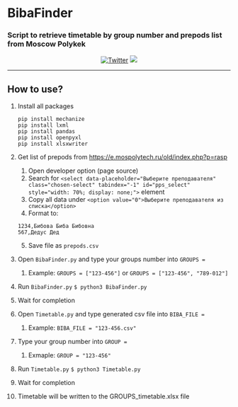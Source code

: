 # BibaFinder
### Script to retrieve timetable by group number and prepods list from Moscow Polykek
<div style="width:100%;text-align:center;">
    <p align="center">
        <a href="https://twitter.com/f33rni"><img alt="Twitter" src="https://img.shields.io/twitter/url?label=My%20twitter&style=social&url=https%3A%2F%2Ftwitter.com%2Ff33rni" ></a>
        <img src="https://badges.frapsoft.com/os/v1/open-source.png?v=103" >
    </p>
</div>

----------

## How to use?

1. Install all packages
    ```
    pip install mechanize
    pip install lxml
    pip install pandas
    pip install openpyxl
    pip install xlsxwriter
    ```

2. Get list of prepods from https://e.mospolytech.ru/old/index.php?p=rasp
    1. Open developer option (page source)
    2. Search for `<select data-placeholder="Выберите преподавателя" class="chosen-select" tabindex="-1" id="pps_select" style="width: 70%; display: none;">` element
    3. Copy all data under `<option value="0">Выберите преподавателя из списка</option>`
    4. Format to:
    ```
    1234,Бибова Биба Бибовна
    567,Дедус Дед
    ```
    5. Save file as `prepods.csv`

3. Open `BibaFinder.py` and type your groups number into `GROUPS =`
    1. Example: `GROUPS = ["123-456"]` or `GROUPS = ["123-456", "789-012"]`

4. Run `BibaFinder.py` `$ python3 BibaFinder.py`

5. Wait for completion

6. Open `Timetable.py` and type generated csv file into `BIBA_FILE =`
    1. Example: `BIBA_FILE = "123-456.csv"`

7. Type your group number into `GROUP =`
    1. Exmaple: `GROUP = "123-456"`

8. Run `Timetable.py` `$ python3 Timetable.py`

9. Wait for completion

10. Timetable will be written to the GROUPS_timetable.xlsx file
